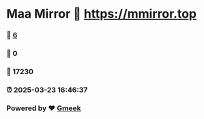 # Maa Mirror :link: https://mmirror.top 
### :page_facing_up: [6](https://mmirror.top/tag.html) 
### :speech_balloon: 0 
### :hibiscus: 17230 
### :alarm_clock: 2025-03-23 16:46:37 
### Powered by :heart: [Gmeek](https://github.com/Meekdai/Gmeek)
